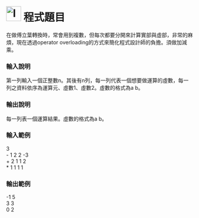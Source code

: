 <h1><img class="alignnone  wp-image-41" src="https://catmaoblog.files.wordpress.com/2016/10/3h9rzur.png" alt="Icon made by Popcorns Arts from www.flaticon.com" width="40" height="40" /> 程式題目</h1>
在做傅立葉轉換時，常會用到複數，但每次都要分開來計算實部與虛部，非常的麻煩，現在透過operator overloading的方式來簡化程式設計師的負擔。須做加減乘。<br>

<h3>輸入說明</h3>
第一列輸入一個正整數n。其後有n列，每一列代表一個想要做運算的虛數，每一列之資料依序為運算元、虛數1、虛數2。虛數的格式為a b。<br>

<h3>輸出說明</h3>
每一列表一個運算結果。虛數的格式為a b。<br>

<h3>輸入範例</h3>
3<br>
- 1 2 2 -3<br>
+ 2 1 1 2<br>
* 1 1 1 1<br>

<h3>輸出範例</h3>
-1 5<br>
3 3<br>
0 2<br>
